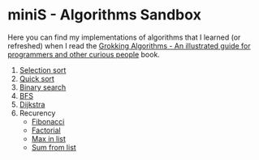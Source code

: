 # miniS - Algorithms Sandbox

Here you can find my implementations of algorithms that I learned (or refreshed) when I read the [Grokking Algorithms - An illustrated guide for programmers and other curious people](Grokking%20Algorithms%20-%20An%20illustrated%20guide%20for%20programmers%20and%20other%20curious%20people.md) book.

1. [Selection sort](./selection_sort.py)
2. [Quick sort](./quick_sort.py)
3. [Binary search](./binary_search.py)
4. [BFS](./bfs.py)
5. [Dijkstra](./dijkstra.py)
6. Recurency
    - [Fibonacci](./recurency/fibonaci.py)
    - [Factorial](./recurency//factorial.py)
    - [Max in list](./recurency/max_in_list.py)
    - [Sum from list](./recurency/recurency_sum.py)
